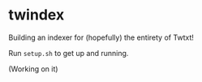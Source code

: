 # twindex

Building an indexer for (hopefully) the entirety of Twtxt!

Run `setup.sh` to get up and running. 

(Working on it) 

